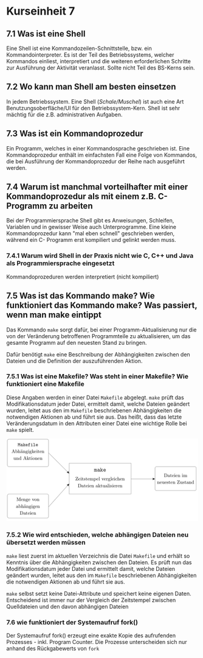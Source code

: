 # Kurseinheit 7

## 7.1 Was ist eine Shell

Eine Shell ist eine Kommandozeilen-Schnittstelle, bzw. ein Kommandointerpreter. Es ist der Teil des Betriebssystems, welcher Kommandos einliest, interpretiert und die weiteren erforderlichen Schritte zur Ausführung der Aktivität veranlasst. Sollte nicht Teil des BS-Kerns sein.

## 7.2 Wo kann man Shell am besten einsetzen

In jedem Betriebssystem. Eine Shell (*Schale/Muschel*) ist auch eine Art Benutzungsoberfläche/UI für den Betriebssystem-Kern. Shell ist sehr mächtig für die z.B. administrativen Aufgaben.

## 7.3 Was ist ein Kommandoprozedur

Ein Programm, welches in einer Kommandosprache geschrieben ist. Eine Kommandoprozedur enthält im einfachsten Fall eine Folge von Kommandos, die bei Ausführung der Kommandoprozedur der Reihe nach ausgeführt werden.

## 7.4 Warum ist manchmal vorteilhafter mit einer Kommandoprozedur als mit einem z.B. C-Programm zu arbeiten

Bei der Programmiersprache Shell gibt es Anweisungen, Schleifen, Variablen und in gewisser Weise auch Unterprogramme. Eine kleine Kommandoprozedur kann "mal eben schnell" geschrieben werden, während ein C- Programm erst kompiliert und gelinkt werden muss.

### 7.4.1 Warum wird Shell in der Praxis nicht wie C, C++ und Java als Programmiersprache eingesetzt

Kommandoprozeduren werden interpretiert (nicht kompiliert)

## 7.5 Was ist das Kommando make? Wie funktioniert das Kommando make? Was passiert, wenn man make eintippt

Das Kommando `make` sorgt dafür, bei einer Programm-Aktualisierung nur die von der Veränderung betroffenen Programmteile zu aktualisieren, um das gesamte Programm auf den neuesten Stand zu bringen.

Dafür benötigt `make` eine Beschreibung der Abhängigkeiten zwischen den Dateien und die Definition der auszuführenden Aktion.

### 7.5.1 Was ist eine Makefile? Was steht in einer Makefile? Wie funktioniert eine Makefile

Diese Angaben werden in einer Datei `Makefile` abgelegt. `make` prüft das Modifikationsdatum jeder Datei, ermittelt damit, welche Dateien geändert wurden, leitet aus den im `Makefile` beschriebenen Abhängigkeiten die notwendigen Aktionen ab und führt sie aus. Das heißt, dass das letzte Veränderungsdatum in den Attributen einer Datei eine wichtige Rolle bei `make` spielt.

![Funktionsprinzip des Kommandos `make`](img/makefile.png)

### 7.5.2 Wie wird entschieden, welche abhängigen Dateien neu übersetzt werden müssen

`make` liest zuerst im aktuellen Verzeichnis die Datei `Makefile` und erhält so Kenntnis über die Abhängigkeiten zwischen den Dateien. Es prüft nun das Modifikationsdatum jeder Datei und ermittelt damit, welche Dateien geändert wurden, leitet aus den im `Makefile` beschriebenen Abhängigkeiten die notwendigen Aktionen ab und führt sie aus.

`make` selbst setzt keine Datei-Attribute und speichert keine eigenen Daten. Entscheidend ist immer nur der Vergleich der Zeitstempel zwischen Quelldateien und den davon abhängigen Dateien

### 7.6 wie funktioniert der Systemaufruf fork()

Der Systemaufruf fork() erzeugt eine exakte Kopie des aufrufenden Prozesses - inkl. Program Counter. Die Prozesse unterscheiden sich nur anhand des Rückgabewerts von `fork`
